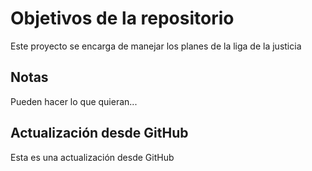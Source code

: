 # Objetivos de la repositorio

Este proyecto se encarga de manejar los planes de la liga de la justicia


## Notas
Pueden hacer lo que quieran...

## Actualización desde GitHub
Esta es una actualización desde GitHub
